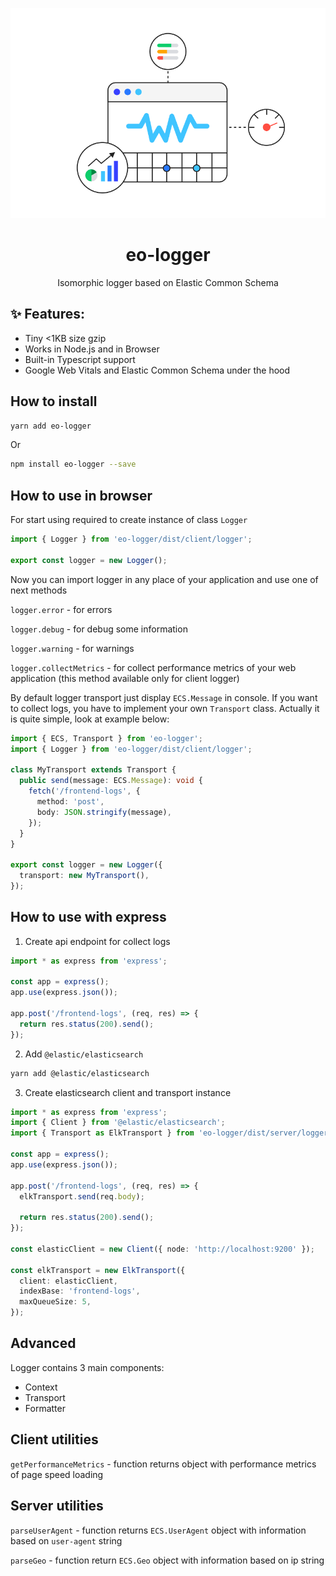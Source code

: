 <p align="center">
  <img src="images/logo.svg" />
</p>

<h1 align="center">
  eo-logger
</h1>

<p align="center">
  Isomorphic logger based on Elastic Common Schema
</p>

## ✨ Features:
- Tiny <1KB size gzip
- Works in Node.js and in Browser
- Built-in Typescript support
- Google Web Vitals and Elastic Common Schema under the hood

## How to install

```bash
yarn add eo-logger
```

Or

```bash
npm install eo-logger --save
```

## How to use in browser

For start using required to create instance of class `Logger`

```ts
import { Logger } from 'eo-logger/dist/client/logger';

export const logger = new Logger();
```

Now you can import logger in any place of your application and use one of next methods

`logger.error` - for errors

`logger.debug` - for debug some information

`logger.warning` - for warnings

`logger.collectMetrics` - for collect performance metrics of your web application (this method available only for client logger)

By default logger transport just display `ECS.Message` in console.
If you want to collect logs, you have to implement your own `Transport` class.
Actually it is quite simple, look at example below:

```ts
import { ECS, Transport } from 'eo-logger';
import { Logger } from 'eo-logger/dist/client/logger';

class MyTransport extends Transport {
  public send(message: ECS.Message): void {
    fetch('/frontend-logs', {
      method: 'post',
      body: JSON.stringify(message),
    });
  }
}

export const logger = new Logger({
  transport: new MyTransport(),
});
```

## How to use with express

1. Create api endpoint for collect logs

```ts
import * as express from 'express';

const app = express();
app.use(express.json());

app.post('/frontend-logs', (req, res) => {
  return res.status(200).send();
});
```

2. Add `@elastic/elasticsearch`

```bash
yarn add @elastic/elasticsearch
```

3. Create elasticsearch client and transport instance

```ts
import * as express from 'express';
import { Client } from '@elastic/elasticsearch';
import { Transport as ElkTransport } from 'eo-logger/dist/server/logger';

const app = express();
app.use(express.json());

app.post('/frontend-logs', (req, res) => {
  elkTransport.send(req.body);

  return res.status(200).send();
});

const elasticClient = new Client({ node: 'http://localhost:9200' });

const elkTransport = new ElkTransport({
  client: elasticClient,
  indexBase: 'frontend-logs',
  maxQueueSize: 5,
});
```

## Advanced

Logger contains 3 main components:
* Context
* Transport
* Formatter

## Client utilities

`getPerformanceMetrics` - function returns object with performance metrics of page speed loading

## Server utilities

`parseUserAgent` - function returns `ECS.UserAgent` object with information based on `user-agent` string

`parseGeo` - function return `ECS.Geo` object with information based on ip string
